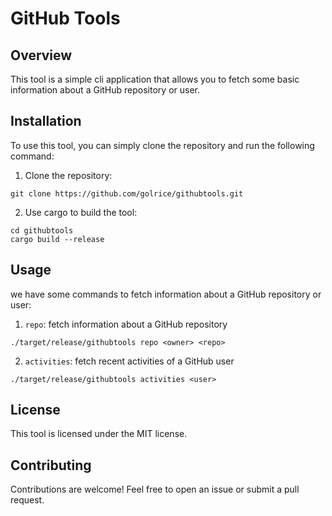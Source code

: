 # GitHub Tools

## Overview

This tool is a simple cli application that allows you to fetch some basic information about a GitHub repository or user.

## Installation

To use this tool, you can simply clone the repository and run the following command:

1. Clone the repository:

```
git clone https://github.com/golrice/githubtools.git
```

2. Use cargo to build the tool:

```
cd githubtools
cargo build --release
```

## Usage

we have some commands to fetch information about a GitHub repository or user:

1.  `repo`: fetch information about a GitHub repository

```
./target/release/githubtools repo <owner> <repo>
```

2. `activities`: fetch recent activities of a GitHub user

```
./target/release/githubtools activities <user>
```

## License

This tool is licensed under the MIT license.

## Contributing

Contributions are welcome! Feel free to open an issue or submit a pull request.

